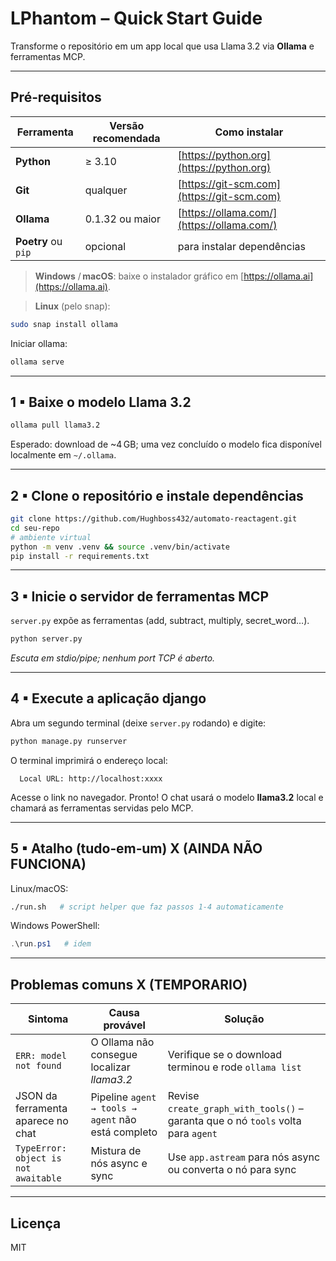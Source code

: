 # LPhantom – Quick Start Guide

Transforme o repositório em um app local que usa Llama 3.2 via **Ollama** e ferramentas MCP.

---

## Pré‑requisitos

| Ferramenta          | Versão recomendada | Como instalar                                                                 |          
| ------------------- | ------------------ | ----------------------------------------------------------------------------- | 
| **Python**          | ≥ 3.10             | [https://python.org](https://python.org)                                      |          
| **Git**             | qualquer           | [https://git-scm.com](https://git-scm.com)                                    |          
| **Ollama**          | 0.1.32 ou maior    | [https://ollama.com/](https://ollama.com/)                                    | 
| **Poetry** ou `pip` | opcional           | para instalar dependências                                                    |   

> **Windows** / **macOS**: baixe o instalador gráfico em [https://ollama.ai](https://ollama.ai).

> **Linux** (pelo snap):
```bash
sudo snap install ollama
```
Iniciar ollama:
```bash
ollama serve
```
---

## 1 ▪ Baixe o modelo Llama 3.2

```bash
ollama pull llama3.2
```

Esperado: download de \~4 GB; uma vez concluído o modelo fica disponível localmente em `~/.ollama`.

---

## 2 ▪ Clone o repositório e instale dependências

```bash
git clone https://github.com/Hughboss432/automato-reactagent.git
cd seu‑repo
# ambiente virtual
python -m venv .venv && source .venv/bin/activate
pip install -r requirements.txt
```

---

## 3 ▪ Inicie o servidor de ferramentas MCP

`server.py` expõe as ferramentas (add, subtract, multiply, secret\_word…).

```bash
python server.py
```

*Escuta em stdio/pipe; nenhum port TCP é aberto.*

---

## 4 ▪ Execute a aplicação django

Abra um segundo terminal (deixe `server.py` rodando) e digite:

```bash
python manage.py runserver
```

O terminal imprimirá o endereço local:

```
  Local URL: http://localhost:xxxx
```

Acesse o link no navegador. Pronto! O chat usará o modelo **llama3.2** local e chamará as ferramentas servidas pelo MCP.

---

## 5 ▪ Atalho (tudo‑em‑um) X (AINDA NÃO FUNCIONA)

Linux/macOS:

```bash
./run.sh   # script helper que faz passos 1‑4 automaticamente
```

Windows PowerShell:

```powershell
.\run.ps1   # idem
```

---

## Problemas comuns X (TEMPORARIO)

| Sintoma                              | Causa provável                                     | Solução                                                                          |
| ------------------------------------ | -------------------------------------------------- | -------------------------------------------------------------------------------- |
| `ERR: model not found`               | O Ollama não consegue localizar *llama3.2*         | Verifique se o download terminou e rode `ollama list`                            |
| JSON da ferramenta aparece no chat   | Pipeline `agent → tools → agent` não está completo | Revise `create_graph_with_tools()` – garanta que o nó `tools` volta para `agent` |
| `TypeError: object is not awaitable` | Mistura de nós async e sync                        | Use `app.astream` para nós async ou converta o nó para sync                      |

---

## Licença

MIT
